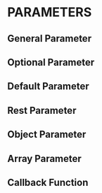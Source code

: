 # PARAMETERS

## General Parameter

## Optional Parameter

## Default Parameter

## Rest Parameter

## Object Parameter

## Array Parameter

## Callback Function